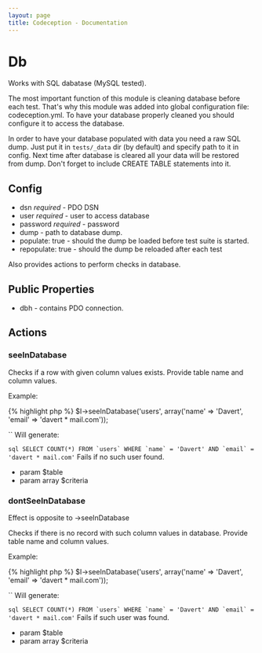 ```yaml
---
layout: page
title: Codeception - Documentation
---
```


# Db

Works with SQL dabatase (MySQL tested).

The most important function of this module is cleaning database before each test.
That's why this module was added into global configuration file: codeception.yml.
To have your database properly cleaned you should configure it to access the database.

In order to have your database populated with data you need a raw SQL dump.
Just put it in `` tests/_data `` dir (by default) and specify path to it in config.
Next time after database is cleared all your data will be restored from dump.
Don't forget to include CREATE TABLE statements into it.

## Config

* dsn *required* - PDO DSN
* user *required* - user to access database
* password *required* - password
* dump - path to database dump.
* populate: true - should the dump be loaded before test suite is started.
* repopulate: true - should the dump be reloaded after each test

Also provides actions to perform checks in database.

## Public Properties
* dbh - contains PDO connection.


## Actions


### seeInDatabase


Checks if a row with given column values exists.
Provide table name and column values.

Example:


{% highlight php %}
$I->seeInDatabase('users', array('name' => 'Davert', 'email' => 'davert * mail.com'));

``
Will generate:

`` sql
SELECT COUNT(*) FROM `users` WHERE `name` = 'Davert' AND `email` = 'davert * mail.com'
``
Fails if no such user found.

 * param $table
 * param array $criteria

### dontSeeInDatabase


Effect is opposite to ->seeInDatabase

Checks if there is no record with such column values in database.
Provide table name and column values.

Example:


{% highlight php %}
$I->seeInDatabase('users', array('name' => 'Davert', 'email' => 'davert * mail.com'));

``
Will generate:

`` sql
SELECT COUNT(*) FROM `users` WHERE `name` = 'Davert' AND `email` = 'davert * mail.com'
``
Fails if such user was found.

 * param $table
 * param array $criteria
